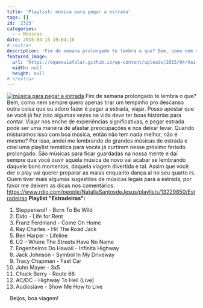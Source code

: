 ```yaml
---
title: 'Playlist: música para pegar a estrada'
tags: []
id: '2323'
categories:
  - - Músicas
date: 2015-04-15 19:04:16
# <extra>
description: 'Fim de semana prolongado te lembra o que? Bem, como nem sempre quero apenas tirar um tempinho pro descanso outra coisa que eu adoro fazer é pegar a estrada, viajar. Posso apostar que se você já fez isso algumas vezes na vida deve ter boas histórias para contar. Viajar nos enche de experiências significativas, e pegar estrada pode ser uma maneira de afastar preocupações e nos deixar levar. Quando misturamos isso com boa música, então não tem nada melhor, não é mesmo? Por isso, andei me lembrando de grandes músicas de estrada e criei uma playlist temática para vocês já curtirem nesse próximo feriado prolongado. São músicas para ficar guardadas na nossa mente e daí sempre que você ouvir aquela música de novo vai acabar se lembrando daquele bons momentos, daquela viagem divertida e tal. Assim que você der o play &hellip;'
featured_image: 
  url: 'https://oqueeuiafalar.github.io/wp-content/uploads/2015/04/Vai-viajar-20-músicas-perfeitas-para-ouvir-na-sua-viagem-3.jpg'
  width: null
  height: null
# </extra>
---
```


[![música para pegar a estrada ](/wp-content/uploads/2015/04/Vai-viajar-20-músicas-perfeitas-para-ouvir-na-sua-viagem-3.jpg)](/wp-content/uploads/2015/04/Vai-viajar-20-músicas-perfeitas-para-ouvir-na-sua-viagem-3.jpg) Fim de semana prolongado te lembra o que? Bem, como nem sempre quero apenas tirar um tempinho pro descanso outra coisa que eu adoro fazer é pegar a estrada, viajar. Posso apostar que se você já fez isso algumas vezes na vida deve ter boas histórias para contar. Viajar nos enche de experiências significativas, e pegar estrada pode ser uma maneira de afastar preocupações e nos deixar levar. Quando misturamos isso com boa música, então não tem nada melhor, não é mesmo? Por isso, andei me lembrando de grandes músicas de estrada e criei uma playlist temática para vocês já curtirem nesse próximo feriado prolongado. São músicas para ficar guardadas na nossa mente e daí sempre que você ouvir aquela música de novo vai acabar se lembrando daquele bons momentos, daquela viagem divertida e tal. Assim que você der o play vai querer preparar as malas enquanto dança aí no seu quarto rs. Quem tiver mais algumas sugestões de músicas legais para a estrada, por favor me deixem as dicas nos comentários. https://www.rdio.com/people/NataliaSantosdeJesus/playlists/13229850/Estradeiras **Playlist "Estradeiras":**

1.  Steppenwolf - Born To Be Wild
2.  Dido - Life for Rent
3.  Franz Ferdinand - Come On Home
4.  Ray Charles - Hit The Road Jack
5.  Ben Harper - Lifeline
6.  U2 - Where The Streets Have No Name
7.  Engenheiros Do Hawaii - Infinita Highway
8.  Jack Johnson - Symbol In My Driveway
9.  Tracy Chapman - Fast Car
10.  John Mayer - 3x5
11.  Chuck Berry - Route 66
12.  AC/DC - Highway To Hell (Live)
13.  Audioslave - Show Me How to Live

  Beijos, boa viagem!
